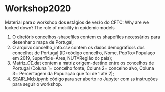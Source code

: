 # Workshop2020
Material para o workshop dos estágios de verão do CFTC: Why are we locked down? The role of mobility in  epidemic models

1. O diretório concelhos-shapefiles contem os shapefiles necessários para desenhar o mapa de Portugal;
2. O arquivo concelho_info.csv contem os dados demográficos dos concelhos de Portugal (ID=código concelho, Nome, PopTot=Populaço em 2019, Superfície=Área, NUT=Região do país);
3. Matriz_OD.dat contem a matriz origem-destino entre os concelhos de Portugal (Coluna 1= concelho fonte, Coluna 2= concelho alvo, Coluna 3= Percentagem da População que foi de 1 até 2);
4. SEAIR_Mob.ipynb código para ser aberto no Jupyter com as instruções para seguir o workshop.
